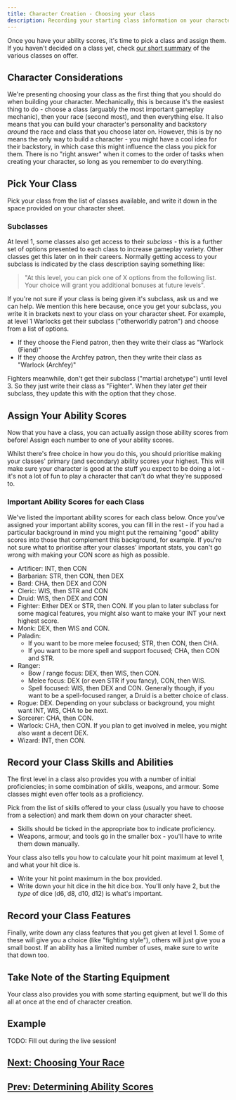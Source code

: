 ```yaml
---
title: Character Creation - Choosing your class
description: Recording your starting class information on your character sheet.
---
```


Once you have your ability scores, it's time to pick a class and assign them.
If you haven't decided on a class yet, check [our short summary](../classes-and-races-summary.md#classes) of the various classes on offer.

## Character Considerations

We're presenting choosing your class as the first thing that you should do when building your character.
Mechanically, this is because it's the easiest thing to do - choose a class (arguably the most important gameplay mechanic), then your race (second most), and then everything else.
It also means that you can build your character's personality and backstory _around_ the race and class that you choose later on.
However, this is by no means the only way to build a character - you might have a cool idea for their backstory, in which case this might influence the class you pick for them.
There is no "right answer" when it comes to the order of tasks when creating your character, so long as you remember to do everything.

## Pick Your Class

Pick your class from the list of classes available, and write it down in the space provided on your character sheet.

### Subclasses

At level 1, some classes also get access to their _subclass_ - this is a further set of options presented to each class to increase gameplay variety.
Other classes get this later on in their careers.
Normally getting access to your subclass is indicated by the class description saying something like:

> "At this level, you can pick one of X options from the following list.
> Your choice will grant you additional bonuses at future levels".

If you're not sure if your class is being given it's subclass, ask us and we can help.
We mention this here because, once you get your subclass, you write it in brackets next to your class on your character sheet.
For example, at level 1 Warlocks get their subclass ("otherworldly patron") and choose from a list of options.

- If they choose the Fiend patron, then they write their class as "Warlock (Fiend)"
- If they choose the Archfey patron, then they write their class as "Warlock (Archfey)"

Fighters meanwhile, don't get their subclass ("martial archetype") until level 3.
So they just write their class as "Fighter".
When they later _get_ their subclass, they update this with the option that they chose.

## Assign Your Ability Scores

Now that you have a class, you can actually assign those ability scores from before!
Assign each number to one of your ability scores.

Whilst there's free choice in how you do this, you should prioritise making your classes' primary (and secondary) ability scores your highest.
This will make sure your character is good at the stuff you expect to be doing a lot - it's not a lot of fun to play a character that can't do what they're supposed to.

### Important Ability Scores for each Class

We've listed the important ability scores for each class below.
Once you've assigned your important ability scores, you can fill in the rest - if you had a particular background in mind you might put the remaining "good" ability scores into those that complement this background, for example.
If you're not sure what to prioritise after your classes' important stats, you can't go wrong with making your CON score as high as possible.

- Artificer: INT, then CON
- Barbarian: STR, then CON, then DEX
- Bard: CHA, then DEX and CON
- Cleric: WIS, then STR and CON
- Druid: WIS, then DEX and CON
- Fighter: Either DEX or STR, then CON. If you plan to later subclass for some magical features, you might also want to make your INT your next highest score.
- Monk: DEX, then WIS and CON.
- Paladin:
  - If you want to be more melee focused; STR, then CON, then CHA.
  - If you want to be more spell and support focused; CHA, then CON and STR.
- Ranger:
  - Bow / range focus: DEX, then WIS, then CON.
  - Melee focus: DEX (or even STR if you fancy), CON, then WIS.
  - Spell focused: WIS, then DEX and CON. Generally though, if you want to be a spell-focused ranger, a Druid is a better choice of class.
- Rogue: DEX. Depending on your subclass or background, you might want INT, WIS, CHA to be next.
- Sorcerer: CHA, then CON.
- Warlock: CHA, then CON. If you plan to get involved in melee, you might also want a decent DEX.
- Wizard: INT, then CON.

## Record your Class Skills and Abilities

The first level in a class also provides you with a number of initial proficiencies; in some combination of skills, weapons, and armour.
Some classes might even offer tools as a proficiency.

Pick from the list of skills offered to your class (usually you have to choose from a selection) and mark them down on your character sheet.

- Skills should be ticked in the appropriate box to indicate proficiency.
- Weapons, armour, and tools go in the smaller box - you'll have to write them down manually.

Your class also tells you how to calculate your hit point maximum at level 1, and what your hit dice is.

- Write your hit point maximum in the box provided.
- Write down your hit dice in the hit dice box. You'll only have 2, but the _type_ of dice (d6, d8, d10, d12) is what's important.

## Record your Class Features

Finally, write down any class features that you get given at level 1.
Some of these will give you a choice (like "fighting style"), others will just give you a small boost.
If an ability has a limited number of uses, make sure to write that down too.

## Take Note of the Starting Equipment

Your class also provides you with some starting equipment, but we'll do this all at once at the end of character creation.

## Example

TODO: Fill out during the live session!

## [Next: Choosing Your Race](./race.md)

## [Prev: Determining Ability Scores](./ability-scores.md)
